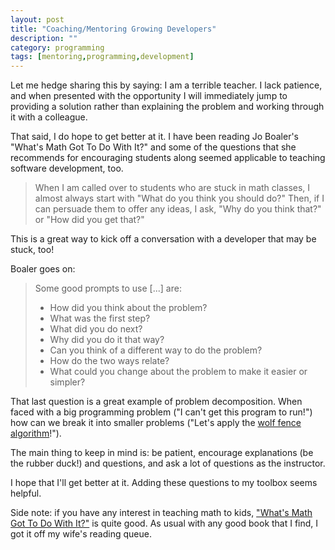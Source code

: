 ```yaml
---
layout: post
title: "Coaching/Mentoring Growing Developers"
description: ""
category: programming
tags: [mentoring,programming,development]
---
```

Let me hedge sharing this by saying: I am a terrible teacher. I lack patience, and when presented with the opportunity I will immediately jump to providing a solution rather than explaining the problem and working through it with a colleague.

That said, I do hope to get better at it. I have been reading Jo Boaler's "What's Math Got To Do With It?" and some of the questions that she recommends for encouraging students along seemed applicable to teaching software development, too.

> When I am called over to students who are stuck in math classes, I almost always start with "What do you think you should do?" Then, if I can persuade them to offer any ideas, I ask, "Why do you think that?" or "How did you get that?"

This is a great way to kick off a conversation with a developer that may be stuck, too!

Boaler goes on:

> Some good prompts to use [...] are:
> - How did you think about the problem?
> - What was the first step?
> - What did you do next?
> - Why did you do it that way?
> - Can you think of a different way to do the problem?
> - How do the two ways relate?
> - What could you change about the problem to make it easier or simpler?

That last question is a great example of problem decomposition. When faced with a big programming problem ("I can't get this program to run!") how can we break it into smaller problems ("Let's apply the [wolf fence algorithm](https://en.wikipedia.org/wiki/Debugging#Techniques)!").

The main thing to keep in mind is: be patient, encourage explanations (be the rubber duck!) and questions, and ask a lot of questions as the instructor.

I hope that I'll get better at it. Adding these questions to my toolbox seems helpful.

Side note: if you have any interest in teaching math to kids, ["What's Math Got To Do With It?"](https://www.amazon.com/Whats-Math-Got-Transform-Mathematics/dp/0143128299/) is quite good. As usual with any good book that I find, I got it off my wife's reading queue.
